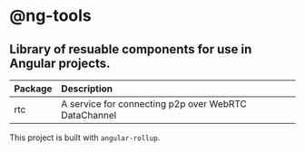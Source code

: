 # @ng-tools

## Library of resuable components for use in Angular projects.


| Package       | Description                                          |
| ------------- |:-----------------------------------------------------|
| rtc           | A service for connecting p2p over WebRTC DataChannel |


This project is built with `angular-rollup`.








